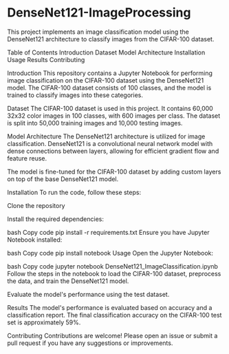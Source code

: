 #  DenseNet121-ImageProcessing

 This project implements an image classification model using the DenseNet121 architecture to classify images from the CIFAR-100 dataset.

Table of Contents
Introduction
Dataset
Model Architecture
Installation
Usage
Results
Contributing


Introduction
This repository contains a Jupyter Notebook for performing image classification on the CIFAR-100 dataset using the DenseNet121 model. The CIFAR-100 dataset consists of 100 classes, and the model is trained to classify images into these categories.

Dataset
The CIFAR-100 dataset is used in this project. It contains 60,000 32x32 color images in 100 classes, with 600 images per class. The dataset is split into 50,000 training images and 10,000 testing images.

Model Architecture
The DenseNet121 architecture is utilized for image classification. DenseNet121 is a convolutional neural network model with dense connections between layers, allowing for efficient gradient flow and feature reuse.

The model is fine-tuned for the CIFAR-100 dataset by adding custom layers on top of the base DenseNet121 model.

Installation
To run the code, follow these steps:

Clone the repository

Install the required dependencies:

bash
Copy code
pip install -r requirements.txt
Ensure you have Jupyter Notebook installed:

bash
Copy code
pip install notebook
Usage
Open the Jupyter Notebook:

bash
Copy code
jupyter notebook DenseNet121_ImageClassification.ipynb
Follow the steps in the notebook to load the CIFAR-100 dataset, preprocess the data, and train the DenseNet121 model.

Evaluate the model's performance using the test dataset.

Results
The model's performance is evaluated based on accuracy and a classification report. The final classification accuracy on the CIFAR-100 test set is approximately 59%.

Contributing
Contributions are welcome! Please open an issue or submit a pull request if you have any suggestions or improvements.
